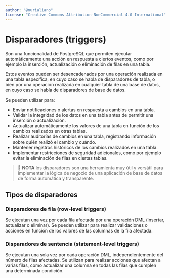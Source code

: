 ```yaml
---
author: "@nurialiano"
license: "Creative Commons Attribution-NonCommercial 4.0 International"
---
```


# Disparadores (triggers)

Son una funcionalidad de PostgreSQL que permiten ejecutar automáticamente una acción en respuesta a ciertos eventos, como por ejemplo la inserción, actualización o eliminación de filas en una tabla.

Estos eventos pueden ser desencadenados por una operación realizada en una tabla específica, en cuyo caso se habla de disparadores de tabla, o bien por una operación realizada en cualquier tabla de una base de datos, en cuyo caso se habla de disparadores de base de datos.

Se pueden utilizar para:

- Enviar notificaciones o alertas en respuesta a cambios en una tabla.
- Validar la integridad de los datos en una tabla antes de permitir una inserción o actualización.
- Actualizar automáticamente los valores de una tabla en función de los cambios realizados en otras tablas.
- Realizar auditorías de cambios en una tabla, registrando información sobre quién realizó el cambio y cuándo.
- Mantener registros históricos de los cambios realizados en una tabla.
- Implementar restricciones de seguridad adicionales, como por ejemplo evitar la eliminación de filas en ciertas tablas.

>:pencil: **NOTA**  los disparadores son una herramienta muy útil y versátil para implementar la lógica de negocio de una aplicación de base de datos de forma automática y transparente.

## Tipos de disparadores

### Disparadores de fila (row-level triggers)

Se ejecutan una vez por cada fila afectada por una operación DML (insertar, actualizar o eliminar). Se pueden utilizar para realizar validaciones o acciones en función de los valores de las columnas de la fila afectada.

### Disparadores de sentencia (statement-level triggers)

Se ejecutan una sola vez por cada operación DML, independientemente del número de filas afectadas. Se utilizan para realizar acciones que afectan a varias filas, como actualizar una columna en todas las filas que cumplen una determinada condición.


